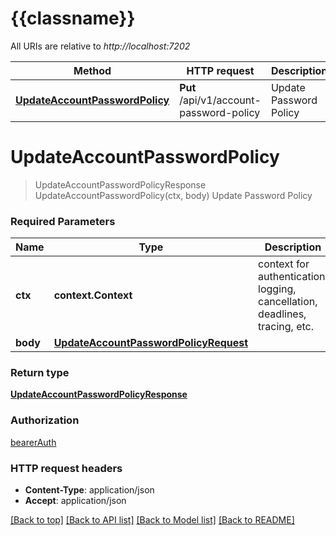 # {{classname}}

All URIs are relative to *http://localhost:7202*

Method | HTTP request | Description
------------- | ------------- | -------------
[**UpdateAccountPasswordPolicy**](AccountPasswordPolicyClientCommandControllerApi.md#UpdateAccountPasswordPolicy) | **Put** /api/v1/account-password-policy | Update Password Policy

# **UpdateAccountPasswordPolicy**
> UpdateAccountPasswordPolicyResponse UpdateAccountPasswordPolicy(ctx, body)
Update Password Policy

### Required Parameters

Name | Type | Description  | Notes
------------- | ------------- | ------------- | -------------
 **ctx** | **context.Context** | context for authentication, logging, cancellation, deadlines, tracing, etc.
  **body** | [**UpdateAccountPasswordPolicyRequest**](UpdateAccountPasswordPolicyRequest.md)|  | 

### Return type

[**UpdateAccountPasswordPolicyResponse**](UpdateAccountPasswordPolicyResponse.md)

### Authorization

[bearerAuth](../README.md#bearerAuth)

### HTTP request headers

 - **Content-Type**: application/json
 - **Accept**: application/json

[[Back to top]](#) [[Back to API list]](../README.md#documentation-for-api-endpoints) [[Back to Model list]](../README.md#documentation-for-models) [[Back to README]](../README.md)

